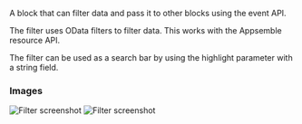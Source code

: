 A block that can filter data and pass it to other blocks using the event API.

The filter uses OData filters to filter data. This works with the Appsemble resource API.

The filter can be used as a search bar by using the highlight parameter with a string field.

### Images

![Filter screenshot](https://gitlab.com/appsemble/appsemble/-/raw/0.33.10/config/assets/filter.png)
![Filter screenshot](https://gitlab.com/appsemble/appsemble/-/raw/0.33.10/config/assets/filter-search-bar.png)
